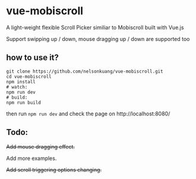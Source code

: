 # vue-mobiscroll
A light-weight flexible Scroll Picker similiar to Mobiscroll built with Vue.js

Support swipping up / down, mouse dragging up / down are supported too

## how to use it?

```
git clone https://github.com/nelsonkuang/vue-mobiscroll.git
cd vue-mobiscroll
npm install
# watch:
npm run dev
# build:
npm run build
```

then run `npm run dev` and check the page on http://localhost:8080/ 

## Todo:

~~Add mouse dragging effect.~~

Add more examples.

~~Add scroll triggering options changing.~~
